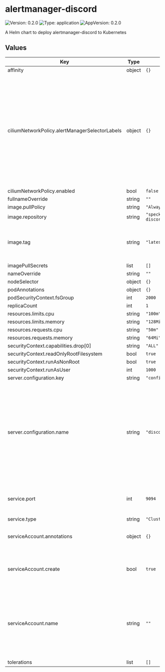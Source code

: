 # alertmanager-discord

![Version: 0.2.0](https://img.shields.io/badge/Version-0.2.0-informational?style=flat-square) ![Type: application](https://img.shields.io/badge/Type-application-informational?style=flat-square) ![AppVersion: 0.2.0](https://img.shields.io/badge/AppVersion-0.2.0-informational?style=flat-square)

A Helm chart to deploy alertmanager-discord to Kubernetes

## Values

| Key | Type | Default | Description |
|-----|------|---------|-------------|
| affinity | object | `{}` |  |
| ciliumNetworkPolicy.alertManagerSelectorLabels | object | `{}` | the labels applied to the alertmanager which will send data to this service. If Cilium Network Policy is enabled, ingress to this service is only allowed from a pod matching these labels. |
| ciliumNetworkPolicy.enabled | bool | `false` |  |
| fullnameOverride | string | `""` |  |
| image.pullPolicy | string | `"Always"` |  |
| image.repository | string | `"speckle/alertmanager-discord"` |  |
| image.tag | string | `"latest"` | Overrides the image tag whose default is the chart appVersion. |
| imagePullSecrets | list | `[]` |  |
| nameOverride | string | `""` |  |
| nodeSelector | object | `{}` |  |
| podAnnotations | object | `{}` |  |
| podSecurityContext.fsGroup | int | `2000` |  |
| replicaCount | int | `1` |  |
| resources.limits.cpu | string | `"100m"` |  |
| resources.limits.memory | string | `"128Mi"` |  |
| resources.requests.cpu | string | `"50m"` |  |
| resources.requests.memory | string | `"64Mi"` |  |
| securityContext.capabilities.drop[0] | string | `"ALL"` |  |
| securityContext.readOnlyRootFilesystem | bool | `true` |  |
| securityContext.runAsNonRoot | bool | `true` |  |
| securityContext.runAsUser | int | `1000` |  |
| server.configuration.key | string | `"config.yaml"` |  |
| server.configuration.name | string | `"discord-config"` | name of the Kubernetes Secret containing the configuration file, will be mounted to the container. Must be in the same namespace as this helm chart is deployed. |
| service.port | int | `9094` | The port to which alertmanager should push alerts |
| service.type | string | `"ClusterIP"` |  |
| serviceAccount.annotations | object | `{}` | Annotations to add to the service account |
| serviceAccount.create | bool | `true` | Specifies whether a service account should be created |
| serviceAccount.name | string | `""` | The name of the service account to use. If not set and create is true, a name is generated using the fullname template |
| tolerations | list | `[]` |  |

